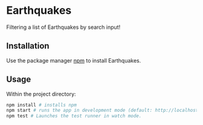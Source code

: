 # Earthquakes

Filtering a list of Earthquakes by search input!

## Installation

Use the package manager [npm](https://www.npmjs.com/get-npm) to install Earthquakes.

## Usage

Within the project directory:
```python
npm install # installs npm
npm start # runs the app in development mode (default: http://localhost:3000)
npm test # Launches the test runner in watch mode.
```
